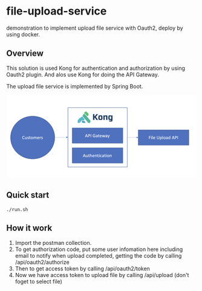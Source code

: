 # file-upload-service

demonstration to implement upload file service with Oauth2, deploy by using docker.

## Overview
This solution is used Kong for authentication and authorization by using Oauth2 plugin.
And alos use Kong for doing the API Gateway.

The upload file service is implemented by Spring Boot.


![Overview](overview.png)

## Quick start

```
./run.sh
```

## How it work

1. Import the postman collection.
2. To get authorization code, put some user infomation here including email to notify when upload completed, getting the code by calling /api/oauth2/authorize 
3. Then to get access token by calling /api/oauth2/token
4. Now we have access token to upload file by calling /api/upload (don't foget to select file)
